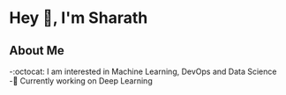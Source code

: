 # Hey 👋, I'm Sharath
## About Me
-:octocat: I am interested in Machine Learning, DevOps and Data Science<br/>
-:pushpin: Currently working on Deep Learning<br/>

